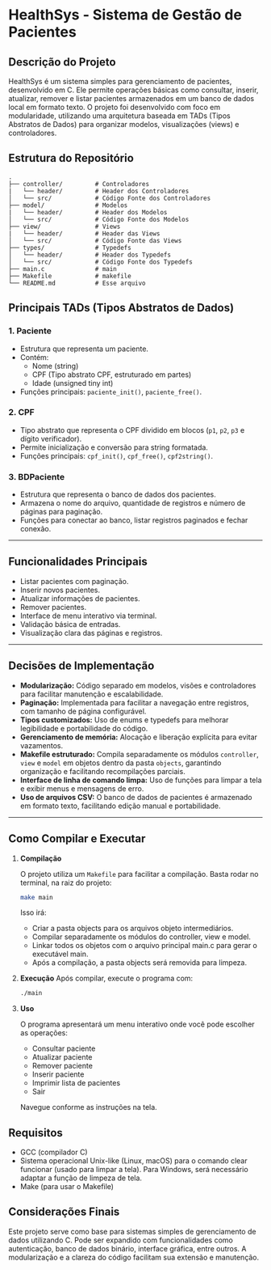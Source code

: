 # HealthSys - Sistema de Gestão de Pacientes

## Descrição do Projeto

HealthSys é um sistema simples para gerenciamento de pacientes, desenvolvido em C. Ele permite operações básicas como consultar, inserir, atualizar, remover e listar pacientes armazenados em um banco de dados local em formato texto. O projeto foi desenvolvido com foco em modularidade, utilizando uma arquitetura baseada em TADs (Tipos Abstratos de Dados) para organizar modelos, visualizações (views) e controladores.


## Estrutura do Repositório

```
.
├── controller/         # Controladores
|   └── header/         # Header dos Controladores
│   └── src/            # Código Fonte dos Controladores
├── model/              # Modelos
|   └── header/         # Header dos Modelos
│   └── src/            # Código Fonte dos Modelos
├── view/               # Views
|   └── header/         # Header das Views
│   └── src/            # Código Fonte das Views
├── types/              # Typedefs
│   └── header/         # Header dos Typedefs
│   └── src/            # Código Fonte dos Typedefs
├── main.c              # main
├── Makefile            # makefile
└── README.md           # Esse arquivo
```


## Principais TADs (Tipos Abstratos de Dados)

### 1. **Paciente**
- Estrutura que representa um paciente.
- Contém:
  - Nome (string)
  - CPF (Tipo abstrato CPF, estruturado em partes)
  - Idade (unsigned tiny int)
- Funções principais: `paciente_init()`, `paciente_free()`.

### 2. **CPF**
- Tipo abstrato que representa o CPF dividido em blocos (`p1`, `p2`, `p3` e dígito verificador).
- Permite inicialização e conversão para string formatada.
- Funções principais: `cpf_init()`, `cpf_free()`, `cpf2string()`.

### 3. **BDPaciente**
- Estrutura que representa o banco de dados dos pacientes.
- Armazena o nome do arquivo, quantidade de registros e número de páginas para paginação.
- Funções para conectar ao banco, listar registros paginados e fechar conexão.

---

## Funcionalidades Principais

- Listar pacientes com paginação.
- Inserir novos pacientes.
- Atualizar informações de pacientes.
- Remover pacientes.
- Interface de menu interativo via terminal.
- Validação básica de entradas.
- Visualização clara das páginas e registros.

---

## Decisões de Implementação

- **Modularização:** Código separado em modelos, visões e controladores para facilitar manutenção e escalabilidade.
- **Paginação:** Implementada para facilitar a navegação entre registros, com tamanho de página configurável.
- **Tipos customizados:** Uso de enums e typedefs para melhorar legibilidade e portabilidade do código.
- **Gerenciamento de memória:** Alocação e liberação explícita para evitar vazamentos.
- **Makefile estruturado:** Compila separadamente os módulos `controller`, `view` e `model` em objetos dentro da pasta `objects`, garantindo organização e facilitando recompilações parciais.
- **Interface de linha de comando limpa:** Uso de funções para limpar a tela e exibir menus e mensagens de erro.
- **Uso de arquivos CSV:** O banco de dados de pacientes é armazenado em formato texto, facilitando edição manual e portabilidade.

---

## Como Compilar e Executar

1. **Compilação**

    O projeto utiliza um `Makefile` para facilitar a compilação. Basta rodar no terminal, na raiz do projeto:

    ```bash
    make main
    ```

    Isso irá:

    - Criar a pasta objects para os arquivos objeto intermediários.
    - Compilar separadamente os módulos do controller, view e model.
    - Linkar todos os objetos com o arquivo principal main.c para gerar o executável main.
    - Após a compilação, a pasta objects será removida para limpeza.

2. **Execução**
    Após compilar, execute o programa com:
    ```bash
    ./main
    ```

3. **Uso**
    
    O programa apresentará um menu interativo onde você pode escolher as operações:
    - Consultar paciente
    - Atualizar paciente
    - Remover paciente
    - Inserir paciente
    - Imprimir lista de pacientes
    - Sair

    Navegue conforme as instruções na tela.

## Requisitos

- GCC (compilador C)
- Sistema operacional Unix-like (Linux, macOS) para o comando clear funcionar (usado para limpar a tela). Para Windows, será necessário adaptar a função de limpeza de tela.
- Make (para usar o Makefile)

## Considerações Finais

Este projeto serve como base para sistemas simples de gerenciamento de dados utilizando C. Pode ser expandido com funcionalidades como autenticação, banco de dados binário, interface gráfica, entre outros. A modularização e a clareza do código facilitam sua extensão e manutenção.